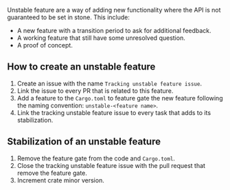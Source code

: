 Unstable feature are a way of adding new functionality where the API is not guaranteed to be set in stone.
This include:

- A new feature with a transition period to ask for additional feedback.
- A working feature that still have some unresolved question.
- A proof of concept.

## How to create an unstable feature

1. Create an issue with the name `Tracking unstable feature issue`.
2. Link the issue to every PR that is related to this feature.
3. Add a feature to the `Cargo.toml` to feature gate the new feature
following the naming convention: `unstable-<feature name>`.
4. Link the tracking unstable feature issue to every task that adds to its stabilization.

## Stabilization of an unstable feature

1. Remove the feature gate from the code and `Cargo.toml`.
2. Close the tracking unstable feature issue with the pull request that remove the feature gate.
3. Increment crate minor version.
